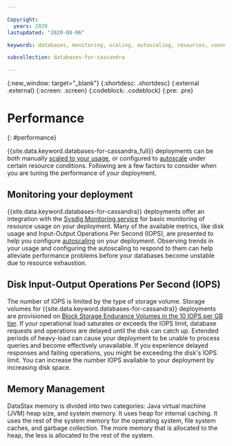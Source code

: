 ```yaml
---

Copyright:
  years: 2020 
lastupdated: "2020-08-06"

keywords: databases, monitoring, scaling, autoscaling, resources, connection limits, cassandra, datastax, dse

subcollection: databases-for-cassandra

---
```


{:new_window: target="_blank"}
{:shortdesc: .shortdesc}
{:external .external}
{:screen: .screen}
{:codeblock: .codeblock}
{:pre: .pre}

# Performance
{: #performance}

{{site.data.keyword.databases-for-cassandra_full}} deployments can be both manually [scaled to your usage](/docs/databases-for-cassandra?topic=databases-for-cassandra-resources-scaling), or configured to [autoscale](/docs/databases-for-cassandra?topic=databases-for-cassandra-autoscaling) under certain resource conditions. Following are a few factors to consider when you are tuning the performance of your deployment.

## Monitoring your deployment

{{site.data.keyword.databases-for-cassandra}} deployments offer an integration with the [Sysdig Monitoring service](/docs/databases-for-cassandra?topic=databases-for-cassandra-sysdig-monitoring) for basic monitoring of resource usage on your deployment. Many of the available metrics, like disk usage and Input-Output Operations Per Second (IOPS), are presented to help you configure [autoscaling](/docs/databases-for-cassandra?topic=databases-for-cassandra-autoscaling) on your deployment. Observing trends in your usage and configuring the autoscaling to respond to them can help alleviate performance problems before your databases become unstable due to resource exhaustion.

## Disk Input-Output Operations Per Second (IOPS)

The number of IOPS is limited by the type of storage volume. Storage volumes for {{site.data.keyword.databases-for-cassandra}} deployments are provisioned on [Block Storage Endurance Volumes in the 10 IOPS per GB tier](/docs/BlockStorage?topic=BlockStorage-About#provendurance). If your operational load saturates or exceeds the IOPS limit, database requests and operations are delayed until the disk can catch up. Extended periods of heavy-load can cause your deployment to be unable to process queries and become effectively unavailable. If you experience delayed responses and failing operations, you might be exceeding the disk's IOPS limit. You can increase the number IOPS available to your deployment by increasing disk space.

## Memory Management
DataStax memory is divided into two categories: Java virtual machine (JVM) heap size, and system memory. It uses heap for internal caching. It uses the rest of the system memory for the operating system, file system caches, and garbage collection. The more memory that is allocated to the heap, the less is allocated to the rest of the system.
